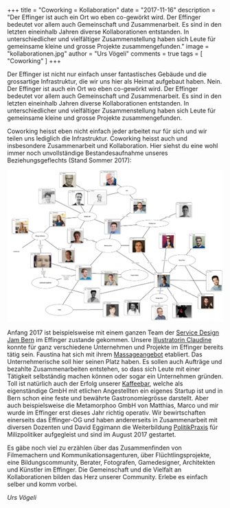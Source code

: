 +++
title = "Coworking = Kollaboration"
date = "2017-11-16"
description = "Der Effinger ist auch ein Ort wo eben co-gewörkt wird. Der Effinger bedeutet vor allem auch Gemeinschaft und Zusammenarbeit. Es sind in den letzten eineinhalb Jahren diverse Kollaborationen entstanden. In unterschiedlicher und vielfältiger Zusammenstellung haben sich Leute für gemeinsame kleine und grosse Projekte zusammengefunden."
image = "kollaborationen.jpg"
author = "Urs Vögeli"
comments = true
tags = [ "Coworking" ]
+++

<div class="lead">
Der Effinger ist nicht nur einfach unser fantastisches Gebäude und die grossartige Infrastruktur, die wir uns hier als Heimat aufgebaut haben. Nein. Der Effinger ist auch ein Ort wo eben co-gewörkt wird. Der Effinger bedeutet vor allem auch Gemeinschaft und Zusammenarbeit. Es sind in den letzten eineinhalb Jahren diverse Kollaborationen entstanden. In unterschiedlicher und vielfältiger Zusammenstellung haben sich Leute für gemeinsame kleine und grosse Projekte zusammengefunden.
</div>

Coworking heisst eben nicht einfach jeder arbeitet nur für sich und wir teilen uns lediglich die Infrastruktur. Coworking heisst auch und insbesondere Zusammenarbeit und Kollaboration. Hier siehst du eine wohl immer noch unvollständige Bestandesaufnahme unseres Beziehungsgeflechts (Stand Sommer 2017):

![Kollaborationen im Effinger](kollaborationen.jpg)

Anfang 2017 ist beispielsweise mit einem ganzen Team der [Service Design Jam Bern](/blog/service-design-jam-2017/) im Effinger zustande gekommen. Unsere [Illustratorin Claudine](http://www.atelier-c.ch/) konnte für ganz verschiedene Unternehmen und Projekte im Effinger bereits tätig sein. Faustina hat sich mit ihrem [Massageangebot](http://www.3-bewegt.ch/) etabliert. Das Unternehmerische soll hier seinen Platz haben. Es sollen auch Aufträge und bezahlte Zusammenarbeiten entstehen, so dass sich Leute mit einer Tätigkeit selbständig machen können oder sogar ein Unternehmen gründen. Toll ist natürlich auch der Erfolg unserer [Kaffeebar](/kaffeebar/), welche als eigenständige GmbH mit etlichen Angestellten ein eigenes Startup ist und in Bern schon eine feste und bewährte Gastronomiegrösse darstellt. Aber auch beispielsweise die Metamorphoo GmbH von Matthias, Marco und mir wurde im Effinger erst dieses Jahr richtig operativ. Wir bewirtschaften einerseits das Effinger-OG und haben andererseits in Zusammenarbeit mit diversen Dozenten und David Eggimann die Weiterbildung [PolitikPraxis](https://www.politikpraxis.ch/) für Milizpolitiker aufgegleist und sind im August 2017 gestartet.

Es gäbe noch viel zu erzählen über das Zusammenfinden von Filmemachern und Kommunikationsagenturen, über Flüchtlingsprojekte, eine Bildungscommunity, Berater, Fotografen, Gamedesigner, Architekten und Künstler im Effinger. Die Gemeinschaft und die Vielfalt an Kollaborationen bilden das Herz unserer Community. Erlebe es einfach selber und komm vorbei.

*Urs Vögeli*
